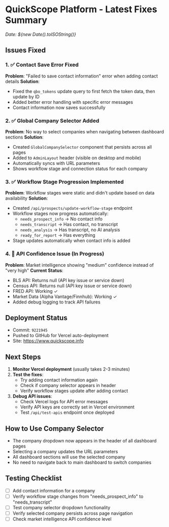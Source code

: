 # QuickScope Platform - Latest Fixes Summary
*Date: ${new Date().toISOString()}*

## Issues Fixed

### 1. ✅ Contact Save Error Fixed
**Problem**: "Failed to save contact information" error when adding contact details
**Solution**: 
- Fixed the `qbo_tokens` update query to first fetch the token data, then update by ID
- Added better error handling with specific error messages
- Contact information now saves successfully

### 2. ✅ Global Company Selector Added
**Problem**: No way to select companies when navigating between dashboard sections
**Solution**: 
- Created `GlobalCompanySelector` component that persists across all pages
- Added to `AdminLayout` header (visible on desktop and mobile)
- Automatically syncs with URL parameters
- Shows workflow stage and connection status for each company

### 3. ✅ Workflow Stage Progression Implemented
**Problem**: Workflow stages were static and didn't update based on data availability
**Solution**: 
- Created `/api/prospects/update-workflow-stage` endpoint
- Workflow stages now progress automatically:
  - `needs_prospect_info` → No contact info
  - `needs_transcript` → Has contact, no transcript
  - `needs_analysis` → Has transcript, no AI analysis  
  - `ready_for_report` → Has everything
- Stage updates automatically when contact info is added

### 4. 🔄 API Confidence Issue (In Progress)
**Problem**: Market intelligence showing "medium" confidence instead of "very high"
**Current Status**: 
- BLS API: Returns null (API key issue or service down)
- Census API: Returns null (API key issue or service down)
- FRED API: Working ✓
- Market Data (Alpha Vantage/Finnhub): Working ✓
- Added debug logging to track API failures

## Deployment Status
- Commit: `9221945`
- Pushed to GitHub for Vercel auto-deployment
- Site: https://www.quickscope.info

## Next Steps
1. **Monitor Vercel deployment** (usually takes 2-3 minutes)
2. **Test the fixes**:
   - Try adding contact information again
   - Check if company selector appears in header
   - Verify workflow stages update after adding contact
3. **Debug API issues**:
   - Check Vercel logs for API error messages
   - Verify API keys are correctly set in Vercel environment
   - Test `/api/test-apis` endpoint once deployed

## How to Use Company Selector
- The company dropdown now appears in the header of all dashboard pages
- Selecting a company updates the URL parameters
- All dashboard sections will use the selected company
- No need to navigate back to main dashboard to switch companies

## Testing Checklist
- [ ] Add contact information for a company
- [ ] Verify workflow stage changes from "needs_prospect_info" to "needs_transcript"
- [ ] Test company selector dropdown functionality
- [ ] Verify selected company persists across page navigation
- [ ] Check market intelligence API confidence level